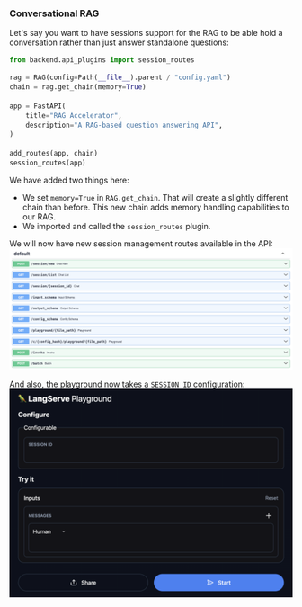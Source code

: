 ### Conversational RAG

Let's say you want to have sessions support for the RAG to be able hold a conversation rather than just answer standalone questions:
```python
from backend.api_plugins import session_routes
```
```python
rag = RAG(config=Path(__file__).parent / "config.yaml")
chain = rag.get_chain(memory=True)

app = FastAPI(
    title="RAG Accelerator",
    description="A RAG-based question answering API",
)

add_routes(app, chain)
session_routes(app)
```

We have added two things here:

- We set `memory=True` in `RAG.get_chain`. That will create a slightly different chain than before. This new chain adds memory handling capabilities to our RAG.
- We imported and called the `session_routes` plugin.

We will now have new session management routes available in the API:
![sessions_api.png](sessions_api.png)

And also, the playground now takes a `SESSION ID` configuration: 
![sessions_playground.png](sessions_playground.png)
